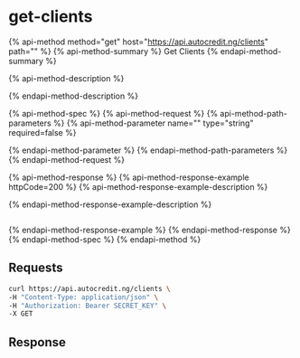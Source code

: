 # get-clients

{% api-method method="get" host="https://api.autocredit.ng/clients" path="" %}
{% api-method-summary %}
Get Clients
{% endapi-method-summary %}

{% api-method-description %}

{% endapi-method-description %}

{% api-method-spec %}
{% api-method-request %}
{% api-method-path-parameters %}
{% api-method-parameter name="" type="string" required=false %}

{% endapi-method-parameter %}
{% endapi-method-path-parameters %}
{% endapi-method-request %}

{% api-method-response %}
{% api-method-response-example httpCode=200 %}
{% api-method-response-example-description %}

{% endapi-method-response-example-description %}

```text

```
{% endapi-method-response-example %}
{% endapi-method-response %}
{% endapi-method-spec %}
{% endapi-method %}

## Requests

```bash
curl https://api.autocredit.ng/clients \
-H "Content-Type: application/json" \
-H "Authorization: Bearer SECRET_KEY" \
-X GET
```

## Response

```text

```


